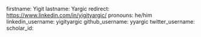 firstname: Yigit
lastname: Yargic
redirect: https://www.linkedin.com/in/yigityargic/
pronouns: he/him
linkedin_username:  yigityargic
github_username:  yyargic
twitter_username: 
scholar_id: 
